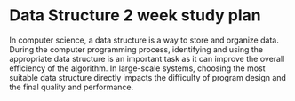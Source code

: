 # Data Structure 2 week study plan
 In computer science, a data structure is a way to store and organize data.  During the computer programming process, identifying and using the appropriate data structure is an important task as it can improve the overall efficiency of the algorithm. In large-scale systems, choosing the most suitable data structure directly impacts the difficulty of program design and the final quality and performance.
